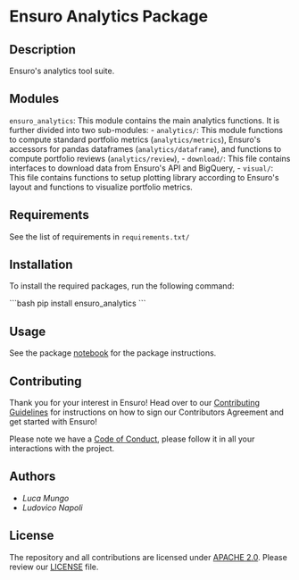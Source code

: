 # Ensuro Analytics Package

## Description

Ensuro's analytics tool suite.

## Modules

`ensuro_analytics`: This module contains the main analytics functions. It is further divided into two sub-modules:
    - `analytics/`: This module functions to compute standard portfolio metrics (`analytics/metrics`), Ensuro's accessors for pandas dataframes (`analytics/dataframe`), and functions to compute portfolio reviews (`analytics/review`),
    - `download/`: This file contains interfaces to download data from Ensuro's API and BigQuery,
    - `visual/`: This file contains functions to setup plotting library according to Ensuro's layout and functions to visualize portfolio metrics.

## Requirements

See the list of requirements in `requirements.txt/`

## Installation

To install the required packages, run the following command:

\```bash
pip install ensuro_analytics
\```

## Usage

See the package [notebook](example.ipynb) for the package instructions.

## Contributing

Thank you for your interest in Ensuro! Head over to our [Contributing Guidelines](CONTRIBUTING.md) for instructions on how to sign our Contributors Agreement and get started with
Ensuro!

Please note we have a [Code of Conduct](CODE_OF_CONDUCT.md), please follow it in all your interactions with the project.

## Authors

- _Luca Mungo_
- _Ludovico Napoli_

## License

The repository and all contributions are licensed under
[APACHE 2.0](https://www.apache.org/licenses/LICENSE-2.0). Please review our [LICENSE](LICENSE) file.
